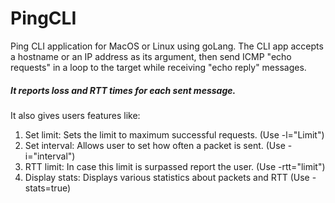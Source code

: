 # PingCLI

Ping CLI application for MacOS or Linux using goLang. The CLI app accepts a hostname or an IP address as its argument, then send ICMP "echo requests" in a loop to the target while receiving "echo reply" messages.

##### It reports loss and RTT times for each sent message.

 It also gives users features like:
 1. Set limit: Sets the limit to maximum successful requests. (Use -l="Limit")
 2. Set interval: Allows user to set how often a packet is sent. (Use -i="interval")
 4. RTT limit: In case this limit is surpassed report the user. (Use -rtt="limit")
 3. Display stats: Displays various statistics about packets and RTT (Use -stats=true)

